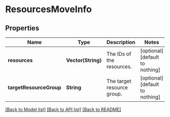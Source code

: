 # ResourcesMoveInfo


## Properties
Name | Type | Description | Notes
------------ | ------------- | ------------- | -------------
**resources** | **Vector{String}** | The IDs of the resources. | [optional] [default to nothing]
**targetResourceGroup** | **String** | The target resource group. | [optional] [default to nothing]


[[Back to Model list]](../README.md#models) [[Back to API list]](../README.md#api-endpoints) [[Back to README]](../README.md)


